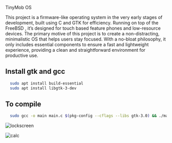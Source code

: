 TinyMob OS 


This project is a firmware-like operating system in the very early stages of development, built using C and GTK for efficiency. Running on top of the FreeBSD , it’s designed for touch based feature phones and low-resource devices. The primary motive of this project is to create a non-distracting, minimalistic OS that helps users stay focused. With a no-bloat philosophy, it only includes essential components to ensure a fast and lightweight experience, providing a clean and straightforward environment for productive use.

## Install gtk and gcc



```bash
  sudo apt install build-essential
  sudo apt install libgtk-3-dev

```



    
## To compile 



```bash
  sudo gcc -o main main.c $(pkg-config --cflags --libs gtk-3.0) && ./main

```






![lockscreen](https://github.com/user-attachments/assets/6fdbc13d-c1f5-4bed-b88e-3e18214b06d1)

![calc](https://github.com/user-attachments/assets/624da745-c810-48b8-95f4-4aa38ac4ab01)

